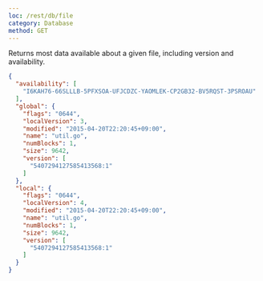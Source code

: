 ```yaml
---
loc: /rest/db/file
category: Database
method: GET
---
```


Returns most data available about a given file, including version and availability.

```json
{
  "availability": [
    "I6KAH76-66SLLLB-5PFXSOA-UFJCDZC-YAOMLEK-CP2GB32-BV5RQST-3PSROAU"
  ],
  "global": {
    "flags": "0644",
    "localVersion": 3,
    "modified": "2015-04-20T22:20:45+09:00",
    "name": "util.go",
    "numBlocks": 1,
    "size": 9642,
    "version": [
      "5407294127585413568:1"
    ]
  },
  "local": {
    "flags": "0644",
    "localVersion": 4,
    "modified": "2015-04-20T22:20:45+09:00",
    "name": "util.go",
    "numBlocks": 1,
    "size": 9642,
    "version": [
      "5407294127585413568:1"
    ]
  }
}
```

